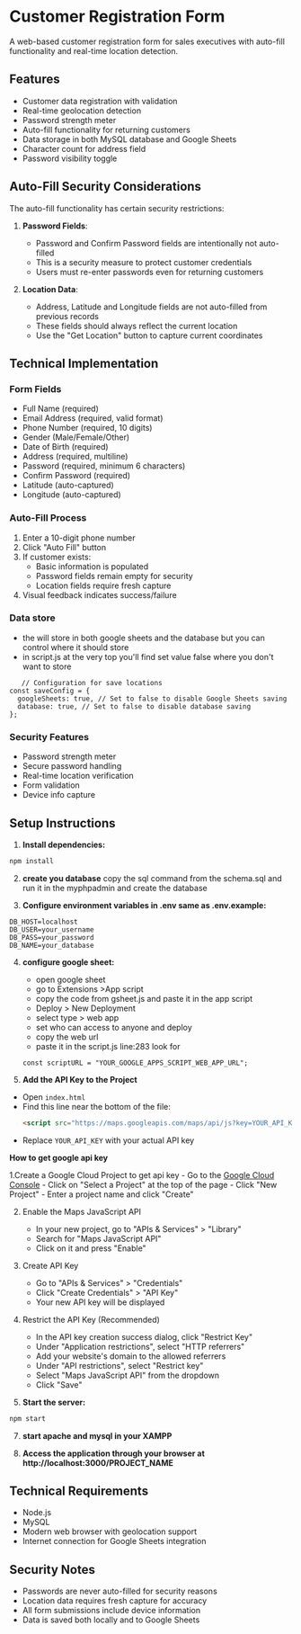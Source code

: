 # Customer Registration Form

A web-based customer registration form for sales executives with auto-fill functionality and real-time location detection.

## Features

- Customer data registration with validation
- Real-time geolocation detection
- Password strength meter
- Auto-fill functionality for returning customers
- Data storage in both MySQL database and Google Sheets
- Character count for address field
- Password visibility toggle

## Auto-Fill Security Considerations

The auto-fill functionality has certain security restrictions:

1. **Password Fields**:

   - Password and Confirm Password fields are intentionally not auto-filled
   - This is a security measure to protect customer credentials
   - Users must re-enter passwords even for returning customers

2. **Location Data**:
   - Address, Latitude and Longitude fields are not auto-filled from previous records
   - These fields should always reflect the current location
   - Use the "Get Location" button to capture current coordinates

## Technical Implementation

### Form Fields

- Full Name (required)
- Email Address (required, valid format)
- Phone Number (required, 10 digits)
- Gender (Male/Female/Other)
- Date of Birth (required)
- Address (required, multiline)
- Password (required, minimum 6 characters)
- Confirm Password (required)
- Latitude (auto-captured)
- Longitude (auto-captured)

### Auto-Fill Process

1. Enter a 10-digit phone number
2. Click "Auto Fill" button
3. If customer exists:
   - Basic information is populated
   - Password fields remain empty for security
   - Location fields require fresh capture
4. Visual feedback indicates success/failure

### Data store 
   - the will store in both google sheets and the database but you can control where it should store 
   - in script.js at the very top you'll find set value false where you don't want to store
   ```
      // Configuration for save locations
   const saveConfig = {
     googleSheets: true, // Set to false to disable Google Sheets saving
     database: true, // Set to false to disable database saving
   };
   ```


### Security Features

- Password strength meter
- Secure password handling
- Real-time location verification
- Form validation
- Device info capture

## Setup Instructions

1. **Install dependencies:**

```bash
npm install
```
2. **create you database**
copy the sql command from the schema.sql and run it in the myphpadmin and create the database

3. **Configure environment variables in .env same as .env.example:**

```
DB_HOST=localhost
DB_USER=your_username
DB_PASS=your_password
DB_NAME=your_database
```
4. **configure google sheet:**
   - open google sheet
   - go to Extensions >App script
   - copy the code from gsheet.js and paste it in the app script 
   - Deploy > New Deployment 
   - select type > web app
   - set who can access to anyone and deploy 
   - copy the web url 
   - paste it in the script.js line:283 look for 
   ```
   const scriptURL = "YOUR_GOOGLE_APPS_SCRIPT_WEB_APP_URL";
   ```

5. **Add the API Key to the Project**
- Open `index.html`
- Find this line near the bottom of the file:
  ```html
  <script src="https://maps.googleapis.com/maps/api/js?key=YOUR_API_KEY"></script>
  ```
- Replace `YOUR_API_KEY` with your actual API key

**How to get google api key**

   1.Create a Google Cloud Project to get api key
      - Go to the [Google Cloud Console](https://console.cloud.google.com/)
      - Click on "Select a Project" at the top of the page
      - Click "New Project"
      - Enter a project name and click "Create"

   2. Enable the Maps JavaScript API
      - In your new project, go to "APIs & Services" > "Library"
      - Search for "Maps JavaScript API"
      - Click on it and press "Enable"

   3. Create API Key
      - Go to "APIs & Services" > "Credentials"
      - Click "Create Credentials" > "API Key"
      - Your new API key will be displayed

   4. Restrict the API Key (Recommended)
      - In the API key creation success dialog, click "Restrict Key"
      - Under "Application restrictions", select "HTTP referrers"
      - Add your website's domain to the allowed referrers
      - Under "API restrictions", select "Restrict key"
      - Select "Maps JavaScript API" from the dropdown
      - Click "Save"

6. **Start the server:**

```bash
npm start
```
7. **start apache and mysql in your XAMPP**

8. **Access the application through your browser at http://localhost:3000/PROJECT_NAME**

## Technical Requirements

- Node.js
- MySQL
- Modern web browser with geolocation support
- Internet connection for Google Sheets integration

## Security Notes

- Passwords are never auto-filled for security reasons
- Location data requires fresh capture for accuracy
- All form submissions include device information
- Data is saved both locally and to Google Sheets
